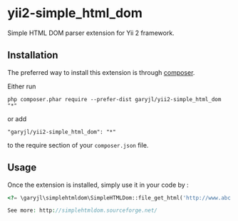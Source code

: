 yii2-simple_html_dom
====================

Simple HTML DOM parser extension for Yii 2 framework.

Installation
------------

The preferred way to install this extension is through [composer](http://getcomposer.org/download/).

Either run

```
php composer.phar require --prefer-dist garyjl/yii2-simple_html_dom "*"
```

or add

```
"garyjl/yii2-simple_html_dom": "*"
```

to the require section of your `composer.json` file.


Usage
-----

Once the extension is installed, simply use it in your code by  :

```php
<?= \garyjl\simplehtmldom\SimpleHTMLDom::file_get_html('http://www.abc.com'); ?>

See more: http://simplehtmldom.sourceforge.net/
